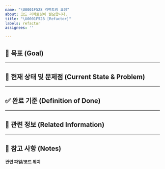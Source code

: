 ```yaml
---
name: "\U0001F528 리펙토링 요청"
about: 코드 리펙토링이 필요합니다.
title: "\U0001F528 [Refactor]"
labels: refactor
assignees: ''

---
```


## 🎯 목표 (Goal)
<!---
이 리팩토링을 통해 **궁극적으로 달성하고자 하는 목표**를 명확하게 설명해주세요. (예: 가독성 향상, 성능 개선, 특정 기술 부채 해소, 테스트 용이성 증대 등)
--->

---

## 🧐 현재 상태 및 문제점 (Current State & Problem)
<!---
리팩토링이 필요한 **현재 코드의 상태**와 **어떤 문제점**이 있는지 상세히 설명해주세요.
(예: 파일 경로, 함수명, 클래스명 언급, 해당 코드가 너무 복잡하거나, 중복되거나, 버그의 원인이 될 수 있는 이유 등)
--->

---

## ✅ 완료 기준 (Definition of Done)
<!---
이 리팩토링 작업이 **언제 완료되었다고 판단**할 수 있는지 기준을 명시해주세요.

* [ ] 기존 기능의 **모든 테스트** 통과
* [ ] 코드 리뷰 후 **머지 승인**
* [ ] [추가적인 기준] (예: 특정 성능 지표 개선 확인, 가독성 향상에 대한 팀원 동의)
--->

---

## 🔗 관련 정보 (Related Information)
<!---
이 리팩토링과 관련된 **추가 정보**가 있다면 링크를 첨부해주세요.

* 관련 버그 이슈: [#IssueNumber]
* 관련 기능 개발 PR: [PR Link]
* 참고 문서/아티클: [Link]

--->

---

## 🙋 참고 사항 (Notes)
<!---
리팩토링 작업 시 주의해야 할 점이나 논의가 필요한 사항 등을 추가로 작성해주세요.
--->


#### 관련 파일/코드 위치
<!---
(예: `src/components/MyComponent.js`, `service/api/user.py`의 `get_user_data` 함수)
--->
